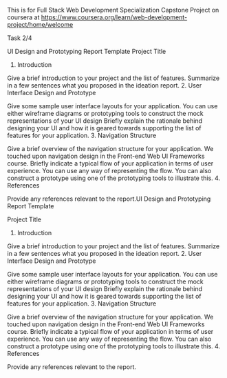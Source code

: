 This is for Full Stack Web Development Specialization Capstone Project on coursera at https://www.coursera.org/learn/web-development-project/home/welcome

Task 2/4

UI Design and Prototyping Report Template
Project Title

1. Introduction

Give a brief introduction to your project and the list of features. Summarize in a few sentences what you proposed in the ideation report.
2. User Interface Design and Prototype

Give some sample user interface layouts for your application. You can use either wireframe diagrams or prototyping tools to construct the mock representations of your UI design
Briefly explain the rationale behind designing your UI and how it is geared towards supporting the list of features for your application.
3. Navigation Structure

Give a brief overview of the navigation structure for your application. We touched upon navigation design in the Front-end Web UI Frameworks course.
Briefly indicate a typical flow of your application in terms of user experience. You can use any way of representing the flow. You can also construct a prototype using one of the prototyping tools to illustrate this.
4. References

Provide any references relevant to the report.UI Design and Prototyping Report Template

Project Title

1. Introduction

Give a brief introduction to your project and the list of features. Summarize in a few sentences what you proposed in the ideation report.
2. User Interface Design and Prototype

Give some sample user interface layouts for your application. You can use either wireframe diagrams or prototyping tools to construct the mock representations of your UI design
Briefly explain the rationale behind designing your UI and how it is geared towards supporting the list of features for your application.
3. Navigation Structure

Give a brief overview of the navigation structure for your application. We touched upon navigation design in the Front-end Web UI Frameworks course.
Briefly indicate a typical flow of your application in terms of user experience. You can use any way of representing the flow. You can also construct a prototype using one of the prototyping tools to illustrate this.
4. References

Provide any references relevant to the report.

